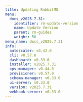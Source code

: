 ```yaml
---
title: Updating RabbitMQ
menu:
  docs_v2025.7.31:
    identifier: rm-update-version
    name: Update Version
    parent: rm-guides
    weight: 50
menu_name: docs_v2025.7.31
info:
  autoscaler: v0.42.0
  cli: v0.57.0
  dashboard: v0.33.0
  installer: v2025.7.31
  ops-manager: v0.44.0
  provisioner: v0.57.0
  schema-manager: v0.33.0
  ui-server: v0.33.0
  version: v2025.7.31
  webhook-server: v0.33.0
---
```


